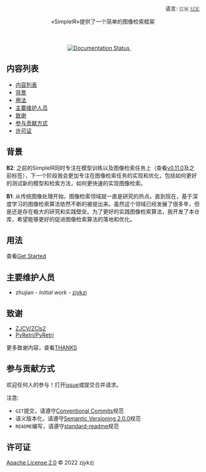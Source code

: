 <div align="right">
  语言:
    🇨🇳
  <a title="英语" href="./README.md">🇺🇸</a>
</div>

<div align="center"><a title="" href="https://github.com/zjykzj/SimpleIR"><img align="center" src="./imgs/SimpleIR.svg" alt=""></a></div>

<p align="center">
  «SimpleIR»提供了一个简单的图像检索框架
<br>
<br>
  <a href="https://github.com/RichardLitt/standard-readme"><img src="https://img.shields.io/badge/standard--readme-OK-green.svg?style=flat-square" alt=""></a>
  <a href="https://conventionalcommits.org"><img src="https://img.shields.io/badge/Conventional%20Commits-1.0.0-yellow.svg" alt=""></a>
  <a href="http://commitizen.github.io/cz-cli/"><img src="https://img.shields.io/badge/commitizen-friendly-brightgreen.svg" alt=""></a>
  <a href="https://libraries.io/pypi/simpleir"><img src="https://img.shields.io/librariesio/github/zjykzj/SimpleIR" alt=""></a>
<br>
  <a href="https://pypi.org/project/simpleir/"><img src="https://img.shields.io/badge/PYPI-simpleir-brightgreen" alt=""></a>
  <a href="https://pypi.org/project/simpleir/"><img src="https://img.shields.io/pypi/pyversions/simpleir" alt=""></a>
  <a href="https://pypi.org/project/simpleir/"><img src="https://img.shields.io/pypi/v/simpleir" alt=""></a>
  <a href="https://pypi.org/project/simpleir/"><img src="https://img.shields.io/pypi/l/simpleir" alt=""></a>
  <a href="https://pypi.org/project/simpleir/"><img src="https://img.shields.io/pypi/dd/simpleir?style=plastic" alt=""></a>
<br>
  <a href='https://zcls2.readthedocs.io/en/latest/?badge=latest'>
      <img src='https://readthedocs.org/projects/simpleir/badge/?version=latest' alt='Documentation Status' />
  </a>
  <a href="https://github.com/zjykzj/SimpleIR"><img src="https://img.shields.io/github/v/tag/zjykzj/simpleir" alt=""></a>
  <a href="https://github.com/zjykzj/SimpleIR"><img src="https://img.shields.io/github/repo-size/zjykzj/simpleir" alt=""></a>
  <a href="https://github.com/zjykzj/SimpleIR"><img src="https://img.shields.io/github/forks/zjykzj/simpleir?style=social" alt=""></a>
  <a href="https://github.com/zjykzj/SimpleIR"><img src="https://img.shields.io/github/stars/zjykzj/simpleir?style=social" alt=""></a>
  <a href="https://github.com/zjykzj/SimpleIR"><img src="https://img.shields.io/github/downloads/zjykzj/simpleir/total" alt=""></a>
  <a href="https://github.com/zjykzj/SimpleIR"><img src="https://img.shields.io/github/commit-activity/y/zjykzj/simpleir" alt=""></a>
</p>

## 内容列表

- [内容列表](#内容列表)
- [背景](#背景)
- [用法](#用法)
- [主要维护人员](#主要维护人员)
- [致谢](#致谢)
- [参与贡献方式](#参与贡献方式)
- [许可证](#许可证)

## 背景

**B2**: 之前的SimpleIR同时专注在模型训练以及图像检索任务上（查看[v0.11.0](https://github.com/zjykzj/SimpleIR/releases/tag/v0.11.0)及之前标签），下一个阶段我会更加专注在图像检索任务的实现和优化，包括如何更好的测试新的模型和检索方法，如何更快速的实现图像检索。

**B1**: 从传统图像处理开始，图像检索领域就一直是研究的热点。直到现在，基于深度学习的图像检索算法依然不断的被提出来。虽然这个领域已经发展了很多年，但是还是存在极大的研究和实践壁垒。为了更好的实践图像检索算法，我开发了本仓库，希望能够更好的促进图像检索算法的落地和优化。

## 用法

查看[Get Started](https://simpleir.readthedocs.io/en/latest/get-started/)

## 主要维护人员

* zhujian - *Initial work* - [zjykzj](https://github.com/zjykzj)

## 致谢

* [ZJCV/ZCls2](https://github.com/ZJCV/ZCls2)
* [PyRetri/PyRetri](https://github.com/PyRetri/PyRetri)

更多致谢内容，查看[THANKS](./docs/THANKS.md)

## 参与贡献方式

欢迎任何人的参与！打开[issue](https://github.com/ZJCV/SimpleIR/issues)或提交合并请求。

注意:

* `GIT`提交，请遵守[Conventional Commits](https://www.conventionalcommits.org/en/v1.0.0-beta.4/)规范
* 语义版本化，请遵守[Semantic Versioning 2.0.0](https://semver.org)规范
* `README`编写，请遵守[standard-readme](https://github.com/RichardLitt/standard-readme)规范

## 许可证

[Apache License 2.0](LICENSE) © 2022 zjykzj